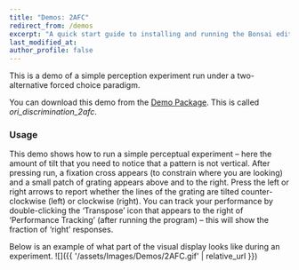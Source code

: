 ```yaml
---
title: "Demos: 2AFC"
redirect_from: /demos
excerpt: "A quick start guide to installing and running the Bonsai editor."
last_modified_at: 
author_profile: false
---
```

This is a demo of a simple perception experiment run under a two-alternative forced choice paradigm.

You can download this demo from the [Demo Package](https://github.com/bonvision/BonVision/tree/master/Examples/Demos). This is called _ori_discrimination_2afc_. 

### Usage
This demo shows how to run a simple perceptual experiment – here the amount of tilt that you need to notice that a pattern is not vertical. After pressing run, a fixation cross appears (to constrain where you are looking) and a small patch of grating appears above and to the right. Press the left or right arrows to report whether the lines of the grating are tilted counter-clockwise (left) or clockwise (right). You can track your performance by double-clicking the ‘Transpose’ icon that appears to the right of ‘Performance Tracking’ (after running the program) – this will show the fraction of ‘right’ responses.

Below is an example of what part of the visual display looks like during an experiment. 
![]({{ '/assets/Images/Demos/2AFC.gif' | relative_url }})
